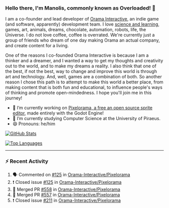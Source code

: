 ### Hello there, I'm Manolis, commonly known as Overloaded! 👋
I am a co-founder and lead developer of [Orama Interactive](https://www.orama-interactive.com/), an indie game (and software, apparently) development team. I love [science and learning](https://github.com/OverloadedOrama/KnowledgeBase), games, art, animals, dreams, chocolate, automation, robots, life, the Universe. I do not love coffee, coffee is overrated. We're currently just a group of friends who dream of one day making Orama an actual company, and create content for a living.

One of the reasons I co-founded Orama Interactive is because I am a thinker and a dreamer, and I wanted a way to get my thoughts and creativity out to the world, and to make my dreams a reality. I also think that one of the best, if not the best, way to change and improve this world is through art and technology. And, well, games are a combination of both. So another reason I chose this path is to attempt to make this world a better place, from making content that is both fun and educational, to influence people's ways of thinking and promote open-mindedness. I hope you'll join me in this journey!

- 🔭 I’m currently working on [Pixelorama, a free an open source sprite editor](https://github.com/Orama-Interactive/Pixelorama), made entirely with the Godot Engine!
- 🌱 I’m currently studying Computer Science at the University of Piraeus.
- 😄 Pronouns: he/him

[![GitHub Stats](https://github-readme-stats.vercel.app/api/?username=OverloadedOrama&show_icons=true&theme=merko)](https://github.com/anuraghazra/github-readme-stats)

[![Top Languages](https://github-readme-stats.vercel.app/api/top-langs/?username=OverloadedOrama&layout=compact&theme=merko)](https://github.com/anuraghazra/github-readme-stats)

---

### :zap: Recent Activity

<!--START_SECTION:activity-->
1. 🗣 Commented on [#125](https://github.com/Orama-Interactive/Pixelorama/issues/125) in [Orama-Interactive/Pixelorama](https://github.com/Orama-Interactive/Pixelorama)
2. ❗️ Closed issue [#125](https://github.com/Orama-Interactive/Pixelorama/issues/125) in [Orama-Interactive/Pixelorama](https://github.com/Orama-Interactive/Pixelorama)
3. 🎉 Merged PR [#558](https://github.com/Orama-Interactive/Pixelorama/pull/558) in [Orama-Interactive/Pixelorama](https://github.com/Orama-Interactive/Pixelorama)
4. 🎉 Merged PR [#557](https://github.com/Orama-Interactive/Pixelorama/pull/557) in [Orama-Interactive/Pixelorama](https://github.com/Orama-Interactive/Pixelorama)
5. ❗️ Closed issue [#211](https://github.com/Orama-Interactive/Pixelorama/issues/211) in [Orama-Interactive/Pixelorama](https://github.com/Orama-Interactive/Pixelorama)
<!--END_SECTION:activity-->

<!--
**OverloadedOrama/OverloadedOrama** is a ✨ _special_ ✨ repository because its `README.md` (this file) appears on your GitHub profile.

Here are some ideas to get you started:

- 👯 I’m looking to collaborate on ...
- 🤔 I’m looking for help with ...
- 💬 Ask me about ...
- 📫 How to reach me: ...
- ⚡ Fun fact: ...
-->
